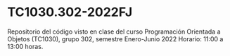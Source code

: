 # TC1030.302-2022FJ
Repositorio del código visto en clase del curso Programación Orientada a Objetos (TC1030), grupo 302, semestre Enero-Junio 2022 Horario: 11:00 a 13:00 horas.
